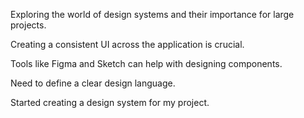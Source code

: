 Exploring the world of design systems and their importance for large projects.

Creating a consistent UI across the application is crucial.

Tools like Figma and Sketch can help with designing components.

Need to define a clear design language.

Started creating a design system for my project.